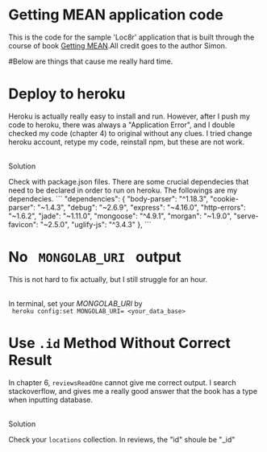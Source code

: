 # Getting MEAN application code

This is the code for the sample 'Loc8r' application that is built through the course of book [Getting MEAN](https://www.manning.com/books/getting-mean-with-mongo-express-angular-and-node).All credit goes to
the author Simon.

#Below are things that cause me really hard time.
<h1> Deploy to heroku</h1>
  <p> Heroku is actually really easy to install and run. However, after I push my code to heroku, there was always a "Application Error", and I double checked my code (chapter 4) to original without any clues. I
  tried change heroku account, retype my code, reinstall npm, but these are not work. </p>
  <br>Solution </br>
    <p> Check with package.json files. There are some crucial dependecies that need to be declared in order to
    run on heroku. The followings are my dependecies.
    ```
    "dependencies": {
        "body-parser": "^1.18.3",
        "cookie-parser": "~1.4.3",
        "debug": "~2.6.9",
        "express": "~4.16.0",
        "http-errors": "~1.6.2",
        "jade": "~1.11.0",
        "mongoose": "^4.9.1",
        "morgan": "~1.9.0",
        "serve-favicon": "~2.5.0",
        "uglify-js": "^3.4.3"
      },
    ```
    </p>
<h1> No <code> MONGOLAB_URI </code> output </h1>
  <p> This is not hard to fix actually, but I still struggle for an hour. </p>
  <p> <br> In terminal, set your <i>MONGOLAB_URI</i> by </br> <code> heroku config:set MONGOLAB_URI= &ltyour_data_base&gt </code></p>

<h1> Use <code>.id</code> Method Without Correct Result </h1>
  <p> In chapter 6, <code>reviewsReadOne</code> cannot give me correct output. I search stackoverflow, and
  gives me a really good answer that the book has a type when inputting database.</p>
  <br>Solution</br>
  <p/> Check your <code>locations</code> collection. In reviews, the "id" shoule be "_id"

